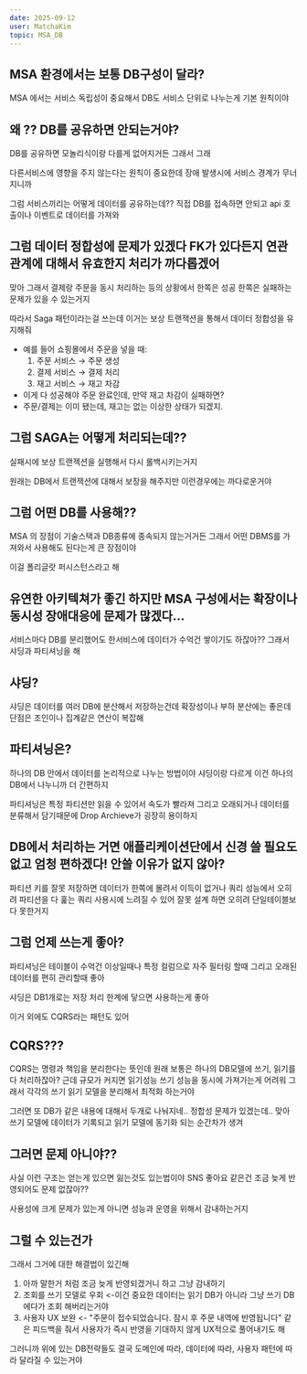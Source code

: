 ```yaml
---
date: 2025-09-12
user: MatchaKim
topic: MSA_DB
---
```


## MSA 환경에서는 보통 DB구성이 달라?

MSA 에서는 서비스 독립성이 중요해서 DB도 서비스 단위로 나누는게 기본 원칙이야

## 왜 ?? DB를 공유하면 안되는거야?

DB를 공유하면 모놀리식이랑 다를게 없어지거든 그래서 그래

다른서비스에 영향을 주지 않는다는 원칙이 중요한데 장애 발생시에 서비스 경계가 무너지니까

그럼 서비스끼리는 어떻게 데이터를 공유하는데??
직접 DB를 접속하면 안되고 api 호출이나 이벤트로 데이터를 가져와

## 그럼 데이터 정합성에 문제가 있겠다 FK가 있다든지 연관관계에 대해서 유효한지 처리가 까다롭겠어

맞아 그래서 결제랑 주문을 동시 처리하는 등의 상황에서 한쪽은 성공 한쪽은 실패하는 문제가 있을 수 있는거지

따라서 Saga 패턴이라는걸 쓰는데 이거는 보상 트랜잭션을 통해서 데이터 정합성을 유지해줘

- 예를 들어 쇼핑몰에서 주문을 넣을 때:
  1. 주문 서비스 → 주문 생성
  2. 결제 서비스 → 결제 처리
  3. 재고 서비스 → 재고 차감
- 이게 다 성공해야 주문 완료인데, 만약 재고 차감이 실패하면?
- 주문/결제는 이미 됐는데, 재고는 없는 이상한 상태가 되겠지.

## 그럼 SAGA는 어떻게 처리되는데??

실패시에 보상 트랜젝션을 실행해서 다시 롤백시키는거지

원래는 DB에서 트랜잭션에 대해서 보장을 해주지만 이런경우에는 까다로운거야

## 그럼 어떤 DB를 사용해??

MSA 의 장점이 기술스택과 DB종류에 종속되지 않는거거든 그래서 어떤 DBMS를 가져와서 사용해도 된다는게 큰 장점이야

이걸 폴리글랏 퍼시스턴스라고 해

## 유연한 아키텍쳐가 좋긴 하지만 MSA 구성에서는 확장이나 동시성 장애대응에 문제가 많겠다...

서비스마다 DB를 분리했어도 한서비스에 데이터가 수억건 쌓이기도 하잖아??
그래서 샤딩과 파티셔닝을 해

## 샤딩?

샤딩은 데이터를 여러 DB에 분산해서 저장하는건데
확장성이나 부하 분산에는 좋은데 단점은 조인이나 집계같은 연산이 복잡해

## 파티셔닝은?

하나의 DB 안에서 데이터를 논리적으로 나누는 방법이야
샤딩이랑 다르게 이건 하나의 DB에서 나누니까 더 간편하지

파티셔닝은 특정 파티션만 읽을 수 있어서 속도가 빨라져 그리고 오래되거나 데이터를 분류해서 담기때문에 Drop Archieve가 굉장히 용이하지

## DB에서 처리하는 거면 애플리케이션단에서 신경 쓸 필요도 없고 엄청 편하겠다! 안쓸 이유가 없지 않아?

파티션 키를 잘못 저장하면 데이터가 한쪽에 몰려서 이득이 없거나
쿼리 성능에서 오히려 파티션을 다 훑는 쿼리 사용시에 느려질 수 있어 잘못 설계 하면 오히려 단일테이블보다 못한거지

## 그럼 언제 쓰는게 좋아?

파티셔닝은 테이블이 수억건 이상일때나 특정 컬럼으로 자주 필터링 할때 그리고 오래된 데이터를 편히 관리할때 좋아

샤딩은 DB1개로는 저장 처리 한계에 닿으면 사용하는게 좋아

이거 외에도 CQRS라는 패턴도 있어

## CQRS???

CQRS는 명령과 책임을 분리한다는 뜻인데 원래 보통은 하나의 DB모델에 쓰기, 읽기를 다 처리하잖아?
근데 규모가 커지면 읽기성능 쓰기 성능을 동시에 가져가는게 어려워 그래서 각각의 쓰기 읽기 모델을 분리해서 최적화 하는거야

그러면 또 DB가 같은 내용에 대해서 두개로 나눠지네.. 정합성 문제가 있겠는데..
맞아 쓰기 모델에 데이터가 기록되고 읽기 모델에 동기화 되는 순간차가 생겨

## 그러면 문제 아니야??

사실 이런 구조는 얻는게 있으면 잃는것도 있는법이야 SNS 좋아요 같은건 조금 늦게 반영되어도 문제 없잖아??

사용성에 크게 문제가 있는게 아니면 성능과 운영을 위해서 감내하는거지

## 그럴 수 있는건가

그래서 그거에 대한 해결법이 있긴해

1. 아까 말한거 처럼 조금 늦게 반영되겠거니 하고 그냥 감내하기
2. 조회를 쓰기 모델로 우회 <-이건 중요한 데이터는 읽기 DB가 아니라 그냥 쓰기 DB에다가 조회 해버리는거야
3. 사용자 UX 보완 <- "주문이 접수되었습니다. 잠시 후 주문 내역에 반영됩니다" 같은 피드백을 줘서
   사용자가 즉시 반영을 기대하지 않게 UX적으로 풀어내기도 해

그러니까 위에 있는 DB전략들도 결국 도메인에 따라, 데이터에 따라, 사용자 패턴에 따라 달라질 수 있는거야
